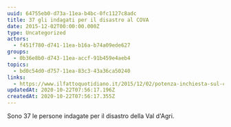 ```yaml
---
uuid: 64755eb0-d73a-11ea-b4bc-0fc1127c8adc
title: 37 gli indagati per il disastro al COVA
date: 2015-12-02T00:00:00.000Z
type: Uncategorized
actors:
  - f451f780-d741-11ea-b16a-b74a09ede627
groups:
  - 0b36e8b0-d743-11ea-accf-91b459e4aeb4
topics:
  - bd0c54d0-d757-11ea-83c3-43a36ca50240
links:
  - https://www.ilfattoquotidiano.it/2015/12/02/potenza-inchiesta-sul-centro-olio-eni-di-viggiano-disastro-ambientale-e-traffico-illecito-di-rifiuti-37-gli-indagati/2271457/
updatedAt: 2020-10-22T07:56:17.196Z
createdAt: 2020-10-22T07:56:17.355Z
---
```


Sono 37 le persone indagate per il disastro della Val d'Agri.
